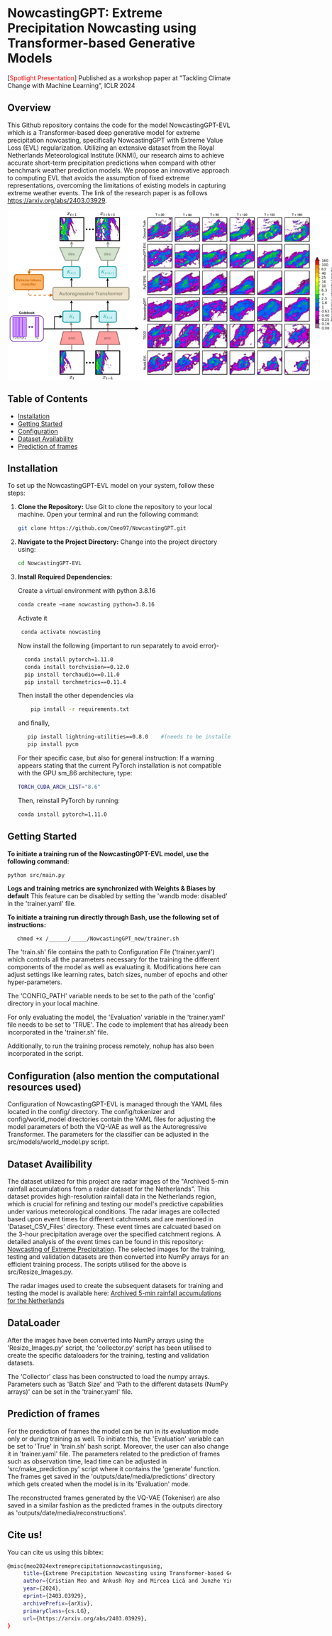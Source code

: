 # NowcastingGPT: Extreme Precipitation Nowcasting using Transformer-based Generative Models

[<span style="color: red;">Spotlight Presentation</span>] Published as a workshop paper at ”Tackling Climate Change with Machine Learning”,
ICLR 2024
## Overview
This Github repository contains the code for the model NowcastingGPT-EVL which is a Transformer-based deep generative model for extreme precipitation nowcasting, specifically NowcastingGPT with Extreme Value Loss (EVL) regularization. Utilizing an extensive dataset from the Royal Netherlands Meteorological Institute (KNMI), our research aims to achieve accurate short-term precipitation predictions when compard with other benchmark weather prediction models. We propose an innovative approach to computing EVL that avoids the assumption of fixed extreme representations, overcoming the limitations of existing models in capturing extreme weather events. The link of the research paper is as follows https://arxiv.org/abs/2403.03929.

<div style="display: flex; justify-content: space-between;">
  <img src="./asset/model_architecture.png" alt="Image 1" title="Model Architecture" width="300" />
  <img src="./asset/qualitative_results.png" alt="Image 2" title="Quantitative Results" width="450" />	
</div>




## Table of Contents
- [Installation](#installation)
- [Getting Started](#getting-started)
- [Configuration](#configuration)
- [Dataset Availability](#Dataset-Availability)
- [Prediction of frames](#prediction)


## Installation

To set up the NowcastingGPT-EVL model on your system, follow these steps:

1. **Clone the Repository:**
   Use Git to clone the repository to your local machine. Open your terminal and run the following command:
   ```bash
   git clone https://github.com/Cmeo97/NowcastingGPT.git

2. **Navigate to the Project Directory:**
   Change into the project directory using:
   ```bash
   cd NowcastingGPT-EVL

3. **Install Required Dependencies:**

   Create a virtual environment with python 3.8.16
 	``` bash
   conda create —name nowcasting python=3.8.16
   ```
   Activate it 
   ``` bash
	conda activate nowcasting
   ```   
   Now install the following (important to run separately to avoid error)-
	``` bash
      conda install pytorch=1.11.0
      conda install torchvision==0.12.0
      pip install torchaudio==0.11.0
      pip install torchmetrics==0.11.4
   ```
   
   Then install the other dependencies via
   ``` bash 
	   pip install -r requirements.txt
   ```
   and finally,
   ``` bash 
      pip install lightning-utilities==0.8.0    #(needs to be installed separately since it's a legacy version)
      pip install pycm
   ```
   For their specific case, but also for general instruction:
   If a warning appears stating that the current PyTorch installation is not compatible with the GPU sm_86 architecture, type:
   ``` bash
   TORCH_CUDA_ARCH_LIST="8.6"
   ```
   Then, reinstall PyTorch by running:
   ``` bash
   conda install pytorch=1.11.0
   ```
   
## Getting Started

   **To initiate a training run of the NowcastingGPT-EVL model, use the following command:**
   ```bash
   python src/main.py 
   ```
   **Logs and training metrics are synchronized with Weights & Biases by default**
   This feature can be disabled by setting the 'wandb mode: disabled' in the 'trainer.yaml' file.

   **To initiate a training run directly through Bash, use the following set of instructions:**
   ```shell
      chmod +x /______/_____/NowcastingGPT_new/trainer.sh
   ```
   The 'train.sh' file contains the path to Configuration File ('trainer.yaml') which controls all the parameters necessary for the training the different components of the model as well as evaluating it. Modifications here can adjust settings like learning rates, batch sizes, number of epochs and other hyper-parameters.
   
   The 'CONFIG_PATH' variable needs to be set to the path of the 'config' directory in your local machine.

   For only evaluating the model, the 'Evaluation' variable in the 'trainer.yaml' file needs to be set to 'TRUE'. The code to implement that has already been incorporated in the 'trainer.sh' file.

   Additionally, to run the training process remotely, nohup has also been incorporated in the script.

## Configuration (also mention the computational resources used)

Configuration of NowcastingGPT-EVL is managed through the YAML files located in the config/ directory. The config/tokenizer and config/world_model directories contain the YAML files for adjusting the model parameters of both the VQ-VAE as well as the Autoregressive Transformer. The parameters for the classifier can be adjusted in the src/models/world_model.py script.

## Dataset Availibility 

The dataset utilized for this project are radar images of the  "Archived 5-min rainfall accumulations from a radar dataset for the Netherlands". This dataset provides high-resolution rainfall data in the Netherlands region, which is crucial for refining and testing our model's predictive capabilities under various meteorological conditions. The radar images are collected based upon event times for different catchments and are mentioned in 'Dataset_CSV_Files' directory. These event times are calcuated based on the 3-hour precipitation average over the specified catchment regions. A detailed analysis of the event times can be found in this repository: [Nowcasting of Extreme Precipitation](https://github.com/bbbbihr/Nowcasting-of-extreme-precipitation). The selected images for the training, testing and validation datasets are then converted into NumPy arrays for an efficient training process. The scripts utilised for the above is src/Resize_Images.py.

The radar images used to create the subsequent datasets for training and testing the model is available here: [Archived 5-min rainfall accumulations for the Netherlands](https://data.4tu.nl/articles/dataset/Archived_5-min_rainfall_accumulations_from_a_radar_dataset_for_the_Netherlands/12675278)

## DataLoader

After the images have been converted into NumPy arrays using the 'Resize_Images.py' script, the 'collector.py' script has been utilised to create the specific dataloaders for the training, testing and validation datasets. 

The 'Collector' class has been constructed to load the numpy arrays. Parameters such as 'Batch Size' and 'Path to the different datasets (NumPy arrays)' can be set in the 'trainer.yaml' file.


## Prediction of frames 

For the prediction of frames the model can be run in its evaluation mode only or during training as well. To initiate this, the 'Evaluation' variable can be set to 'True' in 'train.sh' bash script. Moreover, the user can also change it in 'trainer.yaml' file. The parameters related to the prediction of frames such as observation time, lead time can be adjusted in 'src/make_prediction.py' script where it contains the 'generate' function. The frames get saved in the 'outputs/date/media/predictions' directory which gets created when the model is in its 'Evaluation' mode.

The reconstructed frames generated by the VQ-VAE (Tokeniser) are also saved in a similar fashion as the predicted frames in the outputs directory as 'outputs/date/media/reconstructions'. 

## Cite us! 

You can cite us using this bibtex:
 ```bash
@misc{meo2024extremeprecipitationnowcastingusing,
      title={Extreme Precipitation Nowcasting using Transformer-based Generative Models}, 
      author={Cristian Meo and Ankush Roy and Mircea Lică and Junzhe Yin and Zeineb Bou Che and Yanbo Wang and Ruben Imhoff and Remko         Uijlenhoet and Justin Dauwels},
      year={2024},
      eprint={2403.03929},
      archivePrefix={arXiv},
      primaryClass={cs.LG},
      url={https://arxiv.org/abs/2403.03929}, 
}
   ```

